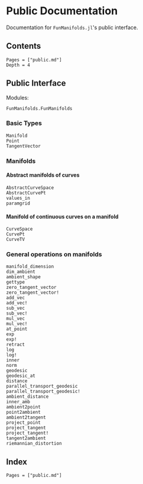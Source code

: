 # Public Documentation

Documentation for `FunManifolds.jl`'s public interface.

## Contents

```@contents
Pages = ["public.md"]
Depth = 4
```

## Public Interface

Modules:
```@docs
FunManifolds.FunManifolds
```

### Basic Types

```@docs
Manifold
Point
TangentVector
```

### Manifolds

#### Abstract manifolds of curves

```@docs
AbstractCurveSpace
AbstractCurvePt
values_in
paramgrid
```

#### Manifold of continuous curves on a manifold

```@docs
CurveSpace
CurvePt
CurveTV
```

### General operations on manifolds

```@docs
manifold_dimension
dim_ambient
ambient_shape
gettype
zero_tangent_vector
zero_tangent_vector!
add_vec
add_vec!
sub_vec
sub_vec!
mul_vec
mul_vec!
at_point
exp
exp!
retract
log
log!
inner
norm
geodesic
geodesic_at
distance
parallel_transport_geodesic
parallel_transport_geodesic!
ambient_distance
inner_amb
ambient2point
point2ambient
ambient2tangent
project_point
project_tangent
project_tangent!
tangent2ambient
riemannian_distortion
```

## Index

```@index
Pages = ["public.md"]
```
